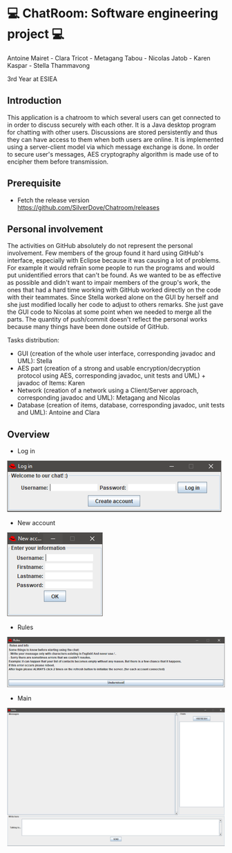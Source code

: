 # 💻 ChatRoom: Software engineering project 💻
Antoine Mairet - Clara Tricot - Metagang Tabou - Nicolas Jatob - Karen Kaspar - Stella Thammavong

3rd Year at ESIEA

## Introduction


This application is a chatroom to which several users can get connected to in order to discuss securely with each other. It is a Java desktop program for chatting with other users. Discussions are stored persistently and thus they can have access to them when both users are online. It is implemented using a server-client model via which message exchange is done. In order to secure user's messages, AES cryptography algorithm is made use of to encipher them before transmission.

## Prerequisite

* Fetch the release version https://github.com/SilverDove/Chatroom/releases

## Personal involvement

The activities on GitHub absolutely do not represent the personal involvement. Few members of the group found it hard using GitHub's interface, especially with Eclipse because it was causing a lot of problems. For example it would refrain some people to run the programs and would put unidentified errors that can't be found. As we wanted to be as effective as possible and didn't want to impair members of the group's work, the ones that had a hard time working with GitHub worked directly on the code with their teammates. Since Stella worked alone on the GUI by herself and she just modified locally her code to adjust to others remarks. She just gave the GUI code to Nicolas at some point when we needed to merge all the parts. The quantity of push/commit doesn't reflect the personal works because many things have been done outside of GitHub.

Tasks distribution:

- GUI (creation of the whole user interface, corresponding javadoc and UML): Stella
- AES part (creation of a strong and usable encryption/decryption protocol using AES, corresponding javadoc, unit tests and UML) + javadoc of Items: Karen
- Network (creation of a network using a Client/Server approach, corresponding javadoc and UML): Metagang and Nicolas
-  Database (creation of items, database, corresponding javadoc, unit tests and UML): Antoine and Clara


## Overview

* Log in 

![alt text](https://github.com/SilverDove/Chatroom/blob/master/ImageScreen/logInScreen.png?raw=true)

* New account 

![alt text](https://github.com/SilverDove/Chatroom/blob/master/ImageScreen/newAccountScreen.png?raw=true)

* Rules

![alt text](https://github.com/SilverDove/Chatroom/blob/master/ImageScreen/rulesScreen.png?raw=true)

* Main 

![alt text](https://github.com/SilverDove/Chatroom/blob/master/ImageScreen/mainScreen.png?raw=true)
